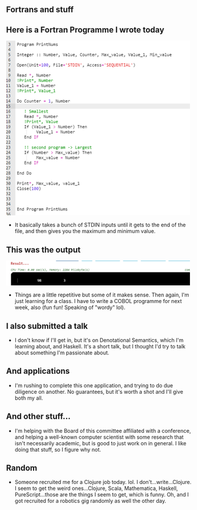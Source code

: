 ## Fortrans and stuff

## Here is a Fortran Programme I wrote today

<img src="/images/fortrans/f_001.png" width="500">

- It basically takes a bunch of STDIN inputs until it gets to the end of the file,
  and then gives you the maximum and minimum value. 
  
## This was the output

<img src="/images/fortrans/f_002.png" width="500">
  
- Things are a little repetitive but some of it makes sense. Then again, I'm just learning
  for a class. I have to write a COBOL programme for next week, also (fun fun! Speaking of 
  "wordy" lol).

## I also submitted a talk

- I don't know if I'll get in, but it's on Denotational Semantics, which I'm learning about,
  and Haskell. It's a short talk, but I thought I'd try to talk about something I'm 
  passionate about. 
  
## And applications

- I'm rushing to complete this one application, and trying to do due diligence on another.
  No guarantees, but it's worth a shot and I'll give both my all. 
  
## And other stuff...

- I'm helping with the Board of this committee affiliated with a conference, and helping a 
  well-known computer scientist with some research that isn't necessarily academic, but 
  is good to just work on in general. I like doing that stuff, so I figure why not. 
  
## Random

- Someone recruited me for a Clojure job today. lol. I don't...write...Clojure. 
  I seem to get the weird ones...Clojure, Scala, Mathematica, Haskell, PureScript...those 
  are the things I seem to get, which is funny. Oh, and I got recruited for a robotics gig
  randomly as well the other day. 
